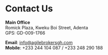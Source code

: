 # Contact Us

**Main Office**  
Romick Plaza, Kweku Boi Street, Adenta  
GPS: GD-009-1766  

**Email**: info@agilebrokersgh.com  
**Mobile**: +233 244 104 087 / +233 248 290 188  

